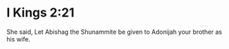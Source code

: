 # I Kings 2:21

She said, Let Abishag the Shunammite be given to Adonijah your brother as his wife.
